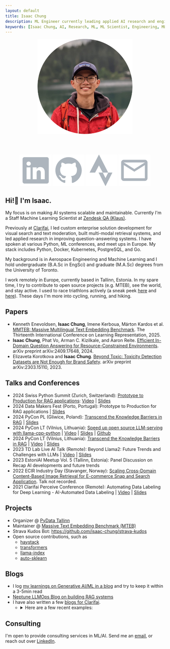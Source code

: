 ```yaml
---
layout: default
title: Isaac Chung
description: ML Engineer currently leading applied AI research and engineering in Europe.
keywords: [Isaac Chung, AI, Research, ML, ML Scientist, Engineering, ML Engineer, Generative AI]
---
```


<center><img src="img/profile-circle.png" width="300" height="300"/></center>

<br /><br />
<center>
  <a class="icon-link" target="_blank" href="https://www.linkedin.com/in/isaac-chung/"><img src="icons/linkedin.svg"/></a>
  <a class="icon-link" target="_blank" href="https://github.com/isaac-chung"><img src="icons/github.svg"/></a>
  <a class="icon-link" target="_blank" href="https://www.strava.com/athletes/17796761"><img src="icons/strava.svg"/></a>
  <a class="icon-link" target="_blank" href="mailto:chungisaac1217@gmail.com"><img src="icons/mail.svg"/></a>
</center>

## Hi!👋 I'm Isaac.
My focus is on making AI systems scalable and maintainable. Currently I'm a Staff Machine Learning Scientist at [Zendesk QA (Klaus)](https://www.zendesk.com/service/quality-assurance/).

Previously at [Clarifai](https://www.clarifai.com/), I led custom enterprise solution development for visual search and text moderation, built multi-modal retrieval systems, and led applied research in improving question-answering systems. I have spoken at various Python,  ML conferences, and meet ups in Europe. My stack includes Python, Docker, Kubernetes, PostgreSQL, and Go. 

My background is in Aerospace Engineering and Machine Learning and I hold undergraduate (B.A.Sc in EngSci) and graduate (M.A.Sc) degrees from the University of Toronto. 

I work remotely in Europe, currently based in Tallinn, Estonia. In my spare time, I try to contribute to open source projects (e.g. MTEB), see the world, and stay active. I used to race triathlons actively (a sneak peek [here](https://triathlon.org/athletes/profile/126314/isaac-chung) and [here](https://sportstats.one/results/101584?focus=156&type=pid)). These days I'm more into cycling, running, and hiking. 





## Papers
* Kenneth Enevoldsen, **Isaac Chung**, Imene Kerboua, Márton Kardos et al. [MMTEB: Massive Multilingual Text Embedding Benchmark](https://openreview.net/forum?id=zl3pfz4VCV). The Thirteenth International Conference on Learning Representation, 2025. 
* **Isaac Chung**, Phat Vo, Arman C. Kizilkale, and Aaron Reite. [Efficient In-Domain Question Answering for Resource-Constrained Environments](https://arxiv.org/abs/2409.17648). arXiv preprint arXiv:2409.17648, 2024. 
* Elizaveta Korotkova and **Isaac Chung**. [Beyond Toxic: Toxicity Detection Datasets are Not Enough for Brand Safety](https://arxiv.org/abs/2303.15110). arXiv preprint arXiv:2303.15110, 2023. 

## Talks and Conferences
* 2024 Swiss Python Summit (Zurich, Switzerland): [Prototype to Production for RAG applications](https://pretalx.sifs0005.infs.ch/swiss-python-summit-2024/talk/99V9FC/): [Video](https://youtu.be/K-KhenQ3Scw?si=NDuiYk3acztovUti) | [Slides](https://drive.google.com/file/d/1R9uMi8zxqTgu5YIg3MDg438JCvxX8Fm3/view?usp=sharing)
* 2024 Data Makers Fest (Porto, Portugal): Prototype to Production for RAG applications | [Slides](https://drive.google.com/file/d/1-58_qMcAXxDnf3iZIToGx7FACeJJmTl3/view?usp=sharing)
* 2024 PyCon PL (Gliwice, Poland): [Transcend the Knowledge Barriers in RAG](https://pl.pycon.org/2024/en/agenda/) | [Slides](https://drive.google.com/file/d/1QUzd5etK0gd9aucXZs8rVyrcPhu-vDSk/view?usp=sharing)
* 2024 PyCon LT (Vilnius, Lithuania): [Speed up open source LLM-serving with llama-cpp-python](https://pycon.lt/2024/talks/DHBLXW) | [Video](https://www.youtube.com/watch?v=jmjR7kMaAak) | [Slides](https://drive.google.com/file/d/1obze3UXqRgNakPIadt-cvlzMwGjfVK-G/view?usp=sharing) | [Github](https://github.com/isaac-chung/llama-cpp-python-chat)
* 2024 PyCon LT (Vilnius, Lithuania): [Transcend the Knowledge Barriers in RAG](https://pycon.lt/2024/talks/HFXHRV) | [Video](https://www.youtube.com/watch?v=KpXkFCUJhVo) | [Slides](https://drive.google.com/file/d/1WMTYLg-doX9DGfDDO53RFGRC_uMFB5_I/view?usp=sharing)
* 2023 TD Lab Live AI Talk (Remote): Beyond Llama2: Future Trends and Challenges with LLMs | [Video](https://youtu.be/Su3f31HQ7eU) | [Slides](pdf/TD_Lab_Live_Talk-Beyond_Llama2.pdf)
* 2023 EstoniAI Meetup Vol. 5 (Tallinn, Estonia): Panel Discussion on Recap AI developments and future trends
* 2022 ECIR Industry Day (Stavanger, Norway): [Scaling Cross-Domain Content-Based Image Retrieval for E-commerce Snap and Search Application](https://arxiv.org/abs/2204.11593). Talk not recorded.
* 2021 Clarifai Perceive Conference (Remote): Automating Data Labeling for Deep Learning - AI-Automated Data Labeling | [Video](https://www.youtube.com/watch?v=8drVLIaI_iA) | [Slides](https://drive.google.com/file/d/1uO4uEOofBz5aISdcE7dyPyII4wzSvkHw/view?usp=sharing)

## Projects
* Organizer @ [PyData Tallinn](https://www.meetup.com/pydata-tallinn/)
* Maintainer @ [Massive Text Embedding Benchmark (MTEB)](https://github.com/embeddings-benchmark/mteb)
* Strava Kudos Bot: https://github.com/isaac-chung/strava-kudos
* Open source contributions, such as 
  - [haystack](https://github.com/deepset-ai/haystack)
  - [transformers](https://github.com/huggingface/transformers)
  - [llama-index](https://github.com/run-llama/llama_index)
  - [auto-sklearn](https://github.com/automl/auto-sklearn)

## Blogs
* I log [my learnings on Generative AI/ML in a blog](/blog) and try to keep it within a 3-5min read
* [Neptune LLMOps Blog on building RAG systems](https://neptune.ai/blog/building-and-evaluating-rag-system-using-langchain-ragas-neptune)
* I have also written a few [blogs for Clarifai](https://www.clarifai.com/blog).
  * <details>
      <summary>Here are a few recent examples:</summary>

      * [Supercharge your LLM via Retrieval Augmented Fine-tuning](https://www.clarifai.com/blog/supercharge-your-llm-via-retrieval-augmented-fine-tuning)
      * [The Landscape of Multimodal Evaluation Benchmarks](https://www.clarifai.com/blog/the-landscape-of-multimodal-evaluation-benchmarks)
      * [Do LLMs Reign Supreme In Few-Shot NER? Part III](https://www.clarifai.com/blog/do-llms-reign-supreme-in-few-shot-ner-part-iii)
      * [Do LLMs Reign Supreme In Few-Shot NER? Part II](https://www.clarifai.com/blog/do-llms-reign-supreme-in-few-shot-ner-part-ii)
      * [Do LLMs Reign Supreme In Few-Shot NER?](https://www.clarifai.com/blog/do-llms-reign-supreme-in-few-shot-ner)
      * [Multi-modal Moderation](https://www.clarifai.com/blog/the-future-of-content-how-multimodal-moderation-is-changing-the-game)
      * [A Comprehensive Guide To Vector Search](https://www.clarifai.com/blog/finding-what-you-need-a-comprehensive-guide-to-vector-search)
    </details>


## Consulting
I'm open to provide consulting services in ML/AI. Send me an [email](mailto:chungisaac1217@gmail.com), or reach out over [LinkedIn](https://www.linkedin.com/in/isaac-chung/). 
